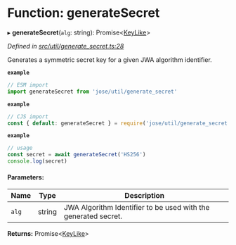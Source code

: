 # Function: generateSecret

▸ **generateSecret**(`alg`: string): Promise<[KeyLike](../types/_types_d_.keylike.md)\>

*Defined in [src/util/generate_secret.ts:28](https://github.com/panva/jose/blob/v3.7.0/src/util/generate_secret.ts#L28)*

Generates a symmetric secret key for a given JWA algorithm identifier.

**`example`** 
```js
// ESM import
import generateSecret from 'jose/util/generate_secret'
```

**`example`** 
```js
// CJS import
const { default: generateSecret } = require('jose/util/generate_secret')
```

**`example`** 
```js
// usage
const secret = await generateSecret('HS256')
console.log(secret)
```

#### Parameters:

Name | Type | Description |
------ | ------ | ------ |
`alg` | string | JWA Algorithm Identifier to be used with the generated secret.  |

**Returns:** Promise<[KeyLike](../types/_types_d_.keylike.md)\>
